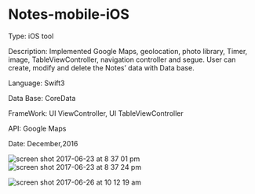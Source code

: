 # Notes-mobile-iOS

Type: iOS tool

Description:  Implemented Google Maps, geolocation, photo library, Timer, image, TableViewController, navigation controller and  segue. User can create, modify and delete the Notes’ data with Data base.

Language: Swift3

Data Base: CoreData

FrameWork: UI ViewController, UI TableViewController

API: Google Maps 

Date: December,2016

![screen shot 2017-06-23 at 8 37 01 pm](https://user-images.githubusercontent.com/12676014/27504221-da1aac2e-5853-11e7-893b-c9b0108838bf.png)
![screen shot 2017-06-23 at 8 37 24 pm](https://user-images.githubusercontent.com/12676014/27504222-da1b3450-5853-11e7-99aa-60d5c5f5d62f.png)

![screen shot 2017-06-26 at 10 12 19 am](https://user-images.githubusercontent.com/12676014/27543347-f99e7bd8-5a57-11e7-941e-1def715b1f38.png)

